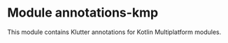 # Module annotations-kmp

This module contains Klutter annotations for Kotlin Multiplatform modules.